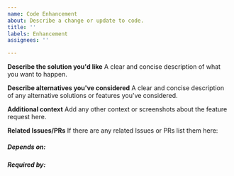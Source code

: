 ```yaml
---
name: Code Enhancement
about: Describe a change or update to code.
title: ''
labels: Enhancement
assignees: ''

---
```


*<Enter description of change or enhancement here>*

**Describe the solution you'd like**
A clear and concise description of what you want to happen.

**Describe alternatives you've considered**
A clear and concise description of any alternative solutions or features you've considered.

**Additional context**
Add any other context or screenshots about the feature request here.

**Related Issues/PRs**
If there are any related Issues or PRs list them here:
##### Depends on:
##### Required by:
